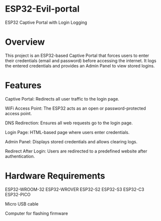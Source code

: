 # ESP32-Evil-portal
ESP32 Captive Portal with Login Logging

# Overview

This project is an ESP32-based Captive Portal that forces users to enter their credentials (email and password) before accessing the internet. It logs the entered credentials and provides an Admin Panel to view stored logins.

# Features

Captive Portal: Redirects all user traffic to the login page.

WiFi Access Point: The ESP32 acts as an open or password-protected access point.

DNS Redirection: Ensures all web requests go to the login page.

Login Page: HTML-based page where users enter credentials.

Admin Panel: Displays stored credentials and allows clearing logs.

Redirect After Login: Users are redirected to a predefined website after authentication.

# Hardware Requirements

ESP32-WROOM-32
ESP32-WROVER 
ESP32-S2
ESP32-S3 
ESP32-C3 
ESP32-PICO

Micro USB cable

Computer for flashing firmware
